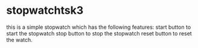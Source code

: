 # stopwatchtsk3
this is a simple stopwatch which has the following features:
start button to start the stopwatch 
stop button to stop the stopwatch
reset button to reset the watch.
